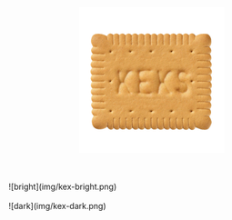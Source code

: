 <p align="center"><img src="img/keks.png" width=256 height=256></p>
<br>
<br>
![bright](img/kex-bright.png)
<br>
<br>
![dark](img/kex-dark.png)
